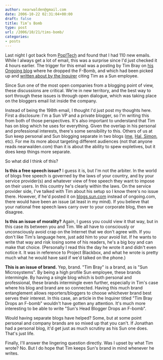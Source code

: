 ```yaml
---
author: nearwalden@gmail.com
date: 2006-10-22 02:31:04+00:00
draft: false
title: Tim’s Bomb
type: post
url: /2006/10/21/tims-bomb/
categories:
- posts
---
```


Last night I got back from [Pop!Tech](http://www.poptech.org/) and found that I had 110 new emails.  While I always get a lot of email, this was a surprise since I'd just checked it 4 hours earlier.  The trigger for this email was a posting by Tim Bray on [his Ongoing blog](http://www.tbray.org/ongoing) where he dropped the F-Bomb, and which had been picked up and [written about by the Inquirer](http://www.theinquirer.net/default.aspx?article=35246) citing Tim as a Sun employee.





Since Sun one of the most open companies from a blogging point of view, these discussions are critical.  We're in new territory, and the best way to sort through these issues is through open dialogue, which was taking place on the bloggers email list inside the company.  





Instead of being the 198th email, I thought I'd just post my thoughts here.  First a disclosure:  I'm a Sun VP and a private blogger, so I'm writing this from both of those perspectives.  It's also important to understand that Tim has on blog which he uses for everything.  Given the overlap in his personal and professional interests, there's some sensibility to this.  Others of us at Sun keep personal and Sun blogging separate in two blogs ([me](http://blogs.sun.com/enviro), [Hal](http://blogs.sun.com/stern),[ Simon](http://blogs.sun.com/webmink), etc).  For me its more about targeting different audiences (not that anyone reads nearwalden.com) than it is about the ability to spew expletives, but it does keep things more separate.





So what did I think of this?





**Is this a free speech issue?**  I guess it is, but I'm not the arbiter.  In the world of blogs free speech is governed by the laws of your country, and by your service provider(s) and whatever view of free speech they want to impose on their users.  In this country he's clearly within the laws.  On the service provider side, I've talked with Tim about his setup so I know there's no issue there.  However, if he'd posted it on [blogs.sun.com](http://blogs.sun.com/) instead of ongoing.com, there would have been an issue (at least in my mind).  If you believe that your national free speech laws carry over to your corporate blog, then we disagree.





**Is this an issue of morality?**  Again, I guess you could view it that way, but in this case its between you and Tim.  We all have to consciously or unconsciously avoid crap on the Internet that we don't agree with.  If you don't like Tim's language here, just add him to your avoid list.  If he wants to write that way and risk losing some of his readers, he's a big boy and can make that choice.  (Personally I read this the day he wrote it and didn't even notice it.  It was in reference to Project Blackbox, and what he wrote is pretty much what he would have said if we'd talked on the phone.)





**This is an issue of brand.**  Yep, brand.  "Tim Bray" is a brand, as is "Sun Microsystems".  By being a high profile Sun employee, these brands intermingle.  By having a single blog which is both personal and professional, these brands intermingle even further, especially in Tim's case where his blog and brand are so connected.  Having this much brand entanglement allows reporters/bloggers to choose whichever brand best serves their interest.  In this case, an article in the Inquirer titled "Tim Bray Drops an F-bomb" wouldn't have gotten any attention.  It's much more interesting to be able to write "Sun's Head Blogger Drops an F-bomb".  





Would having separate blogs have helped?  Some, but at some point personal and company brands are so mixed up that you can't.  If Jonathan had a personal blog, it'd get just as much scrutiny as his Sun one does.  That's just life.  





Finally, I'll answer the lingering question directly.  Was I upset by what Tim wrote?  No.  But I do hope that Tim keeps Sun's brand in mind whenever he writes.




